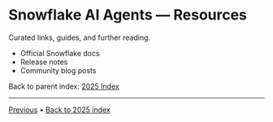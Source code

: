 # Snowflake AI Agents — Resources

Curated links, guides, and further reading.

- Official Snowflake docs
- Release notes
- Community blog posts

Back to parent index: [2025 Index](../0-README.md)


---

[Previous](./7-performance-and-best-practices.md) • [Back to 2025 index](../0-README.md)
